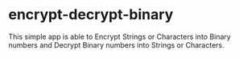 # encrypt-decrypt-binary
This simple app is able to Encrypt Strings or Characters into Binary numbers and Decrypt Binary numbers into Strings or Characters.
